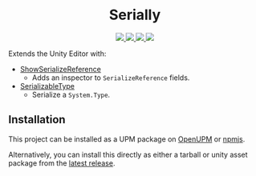 <h1 id="unity-algorand-sdk" align="center">
<br/>
Serially

</h1>
<p align="center">
  <a href="LICENSE.md">
    <img src="https://img.shields.io/github/license/CareBoo/Serially"/>
  </a>
  <a href="https://github.com/CareBoo/Serially/actions/workflows/test.yaml">
    <img src="https://img.shields.io/github/workflow/status/careboo/Serially/Unity%20Tests/main?label=tests"/>
  </a>
  <a href="https://www.npmjs.com/package/com.careboo.serially">
    <img src="https://img.shields.io/npm/v/com.careboo.serially"/>
  </a>
  <a href="https://openupm.com/packages/com.careboo.serially/">
    <img src="https://img.shields.io/npm/v/com.careboo.serially?label=openupm&registry_uri=https://package.openupm.com"/>
  </a>
</p>

</h1>

Extends the Unity Editor with:

- [ShowSerializeReference](Documentation~/ShowSerializeReference.md)
  - Adds an inspector to `SerializeReference` fields.
- [SerializableType](Documentation~/SerializableType.md)
  - Serialize a `System.Type`.

## Installation

This project can be installed as a UPM package on [OpenUPM](https://openupm.com/packages/com.careboo.serially/)
or [npmjs](https://www.npmjs.com/package/com.careboo.serially).

Alternatively, you can install this directly as either a tarball or unity asset package from
the [latest release](https://github.com/CareBoo/Serially).
